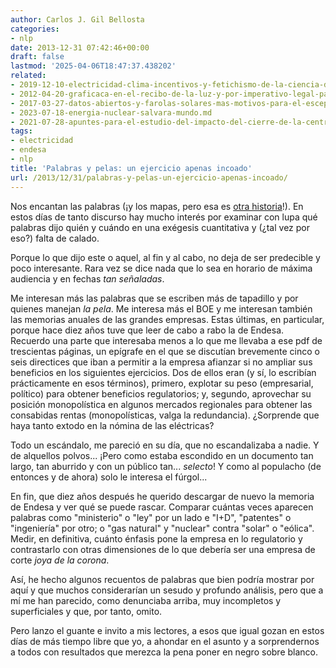 ```yaml
---
author: Carlos J. Gil Bellosta
categories:
- nlp
date: 2013-12-31 07:42:46+00:00
draft: false
lastmod: '2025-04-06T18:47:37.438202'
related:
- 2019-12-10-electricidad-clima-incentivos-y-fetichismo-de-la-ciencia-de-datos.md
- 2012-04-20-graficaca-en-el-recibo-de-la-luz-y-por-imperativo-legal-para-mas-inri.md
- 2017-03-27-datos-abiertos-y-farolas-solares-mas-motivos-para-el-escepticismo.md
- 2023-07-18-energia-nuclear-salvara-mundo.md
- 2021-07-28-apuntes-para-el-estudio-del-impacto-del-cierre-de-la-central-nuclear-de-garona-en-el-precio-de-la-electricidad-en-espana.md
tags:
- electricidad
- endesa
- nlp
title: 'Palabras y pelas: un ejercicio apenas incoado'
url: /2013/12/31/palabras-y-pelas-un-ejercicio-apenas-incoado/
---
```


Nos encantan las palabras (¡y los mapas, pero esa es [otra historia](http://www.datanalytics.com/2013/03/19/mapas-realmente-necesarios/)!). En estos días de tanto discurso hay mucho interés por examinar con lupa qué palabras dijo quién y cuándo en una exégesis cuantitativa y (¿tal vez por eso?) falta de calado.

Porque lo que dijo este o aquel, al fin y al cabo, no deja de ser predecible y poco interesante. Rara vez se dice nada que lo sea en horario de máxima audiencia y en fechas _tan señaladas_.

Me interesan más las palabras que se escriben más de tapadillo y por quienes manejan _la pela_. Me interesa más el BOE y me interesan también las memorias anuales de las grandes empresas. Estas últimas, en particular, porque hace diez años tuve que leer de cabo a rabo la de Endesa. Recuerdo una parte que interesaba menos a lo que me llevaba a ese pdf de trescientas páginas, un epígrafe en el que se discutían brevemente cinco o seis directices que iban a permitir a la empresa afianzar si no ampliar sus beneficios en los siguientes ejercicios. Dos de ellos eran (y sí, lo escribían prácticamente en esos términos), primero, explotar su peso (empresarial, político) para obtener beneficios regulatorios; y, segundo, aprovechar su posición monopolística en algunos mercados regionales para obtener las consabidas rentas (monopolísticas, valga la redundancia). ¿Sorprende que haya tanto extodo en la nómina de las eléctricas?

Todo un escándalo, me pareció en su día, que no escandalizaba a nadie. Y de alquellos polvos... ¡Pero como estaba escondido en un documento tan largo, tan aburrido y con un público tan... _selecto_! Y como al populacho (de entonces y de ahora) solo le interesa el fúrgol...

En fin, que diez años después he querido descargar de nuevo la memoria de Endesa y ver qué se puede rascar. Comparar cuántas veces aparecen palabras como "ministerio" o "ley" por un lado e "I+D", "patentes" o "ingeniería" por otro; o "gas natural" y "nuclear" contra "solar" o "eólica". Medir, en definitiva, cuánto énfasis pone la empresa en lo regulatorio y contrastarlo con otras dimensiones de lo que debería ser una empresa de corte _joya de la corona_.

Así, he hecho algunos recuentos de palabras que bien podría mostrar por aquí y que muchos considerarían un sesudo y profundo análisis, pero que a mí me han parecido, como denunciaba arriba, muy incompletos y superficiales y que, por tanto, omito.

Pero lanzo el guante e invito a mis lectores, a esos que igual gozan en estos días de más tiempo libre que yo, a ahondar en el asunto y a sorprendernos a todos con resultados que merezca la pena poner en negro sobre blanco.